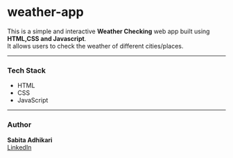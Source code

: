 # weather-app
This is a simple and interactive **Weather Checking** web app built using **HTML,CSS and Javascript**.
<br>
It allows users to check the weather of different cities/places.

---
### Tech Stack
<ul>
  <li>HTML</li>
  <li>CSS</li>
  <li>JavaScript</li>
</ul>

---
### Author
**Sabita Adhikari**
<br>
[LinkedIn](https://www.linkedin.com/in/sabita-adhikari-927665362/)

